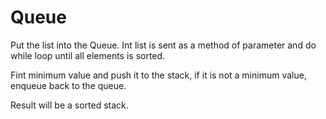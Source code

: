 # Queue

Put the list into the Queue.
Int list is sent as a method of parameter and do while loop until all elements is sorted.

Fint minimum value and push it to the stack, if it is not a minimum value, enqueue back to the queue.

Result will be a sorted stack.
